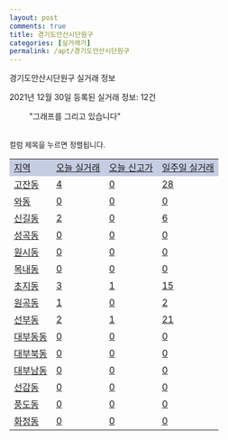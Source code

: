 ```yaml
---
layout: post
comments: true
title: 경기도안산시단원구
categories: [실거래가]
permalink: /apt/경기도안산시단원구
---
```


경기도안산시단원구 실거래 정보

2021년 12월 30일 등록된 실거래 정보: 12건

<!--<script async src="https://pagead2.googlesyndication.com/pagead/js/adsbygoogle.js?client=ca-pub-3485438051770037"
 crossorigin="anonymous"></script>-->

<script type="text/javascript">
  google.charts.load('current', {'packages':['corechart']});
  google.charts.setOnLoadCallback(drawChart);

  function drawChart() {
    var data = google.visualization.arrayToDataTable([['거래일', '매매', '전월세', '전매'], ['21-01', 706, 384, 21], ['21-02', 489, 372, 8], ['21-03', 382, 429, 5], ['21-04', 302, 292, 3], ['21-05', 293, 522, 7], ['21-06', 217, 550, 0], ['21-07', 204, 443, 1], ['21-08', 237, 441, 1], ['21-09', 220, 269, 1], ['21-10', 177, 299, 2], ['21-11', 107, 226, 1], ['21-12', 27, 150, 0]]);

    var options = {
      title: '최근 1년간 유형별 거래량 추이',
      legend: { position: 'bottom' }
    };

    setTimeout(function() {
        var chart = new google.visualization.LineChart(document.getElementById('columnchart_material'));
        chart.draw(data, (options));
        document.getElementById('loading').style.display = 'none';
        var dayLabel = (new Date()).getDay();
        if (dayLabel < 2) {
            sorttable.innerSortFunction.apply(document.getElementById('week'), []);
            sorttable.innerSortFunction.apply(document.getElementById('week'), []);        
        }
        else {
            sorttable.innerSortFunction.apply(document.getElementById('today'), []);
            sorttable.innerSortFunction.apply(document.getElementById('today'), []);
        }
    }, 200);

  }
</script>

<div id="loading" style="z-index:20; display: block; margin-left: 35px">"그래프를 그리고 있습니다"</div>
<div id="columnchart_material" style="width: 95%; margin-left: -35px; display: block"></div>
<!--<div style="width: 95%; margin-left: -35px; display: block">
      <script async src="https://pagead2.googlesyndication.com/pagead/js/adsbygoogle.js?client=ca-pub-3485438051770037"
          crossorigin="anonymous"></script>
      <ins class="adsbygoogle"
          style="display:block"
          data-ad-format="fluid"
          data-ad-layout-key="-fb+5w+4e-db+86"
          data-ad-client="ca-pub-3485438051770037"
          data-ad-slot="1827090281"></ins>
      <script>
          (adsbygoogle = window.adsbygoogle || []).push({});
      </script>
</div>-->
<br>

<font size='small' style='font-size: small;'>컬럼 제목을 누르면 정렬됩니다.</font>
<table class="sortable">
  <tr style='background-color: rgba(114, 132, 186,0.4);'>
    <td id="region"><a href="#">지역</a></td>
    <td id="today"><a href="#">오늘 실거래</a></td>
    <td id="today_new"><a href="#">오늘 신고가</a></td>
    <td id="week"><a href="#">일주일 실거래</a></td>
  </tr>

  
  <tr class="item">
    <td><a href="경기도안산시단원구고잔동">고잔동</a></td>
    <td><a href="경기도안산시단원구고잔동">4</a></td>
    <td><a href="경기도안산시단원구고잔동">0</a></td>
    <td><a href="경기도안산시단원구고잔동">28</a></td>
  </tr>
    

  <tr class="item">
    <td><a href="경기도안산시단원구와동">와동</a></td>
    <td><a href="경기도안산시단원구와동">0</a></td>
    <td><a href="경기도안산시단원구와동">0</a></td>
    <td><a href="경기도안산시단원구와동">0</a></td>
  </tr>
    

  <tr class="item">
    <td><a href="경기도안산시단원구신길동">신길동</a></td>
    <td><a href="경기도안산시단원구신길동">2</a></td>
    <td><a href="경기도안산시단원구신길동">0</a></td>
    <td><a href="경기도안산시단원구신길동">6</a></td>
  </tr>
    

  <tr class="item">
    <td><a href="경기도안산시단원구성곡동">성곡동</a></td>
    <td><a href="경기도안산시단원구성곡동">0</a></td>
    <td><a href="경기도안산시단원구성곡동">0</a></td>
    <td><a href="경기도안산시단원구성곡동">0</a></td>
  </tr>
    

  <tr class="item">
    <td><a href="경기도안산시단원구원시동">원시동</a></td>
    <td><a href="경기도안산시단원구원시동">0</a></td>
    <td><a href="경기도안산시단원구원시동">0</a></td>
    <td><a href="경기도안산시단원구원시동">0</a></td>
  </tr>
    

  <tr class="item">
    <td><a href="경기도안산시단원구목내동">목내동</a></td>
    <td><a href="경기도안산시단원구목내동">0</a></td>
    <td><a href="경기도안산시단원구목내동">0</a></td>
    <td><a href="경기도안산시단원구목내동">0</a></td>
  </tr>
    

  <tr class="item">
    <td><a href="경기도안산시단원구초지동">초지동</a></td>
    <td><a href="경기도안산시단원구초지동">3</a></td>
    <td><a href="경기도안산시단원구초지동">1</a></td>
    <td><a href="경기도안산시단원구초지동">15</a></td>
  </tr>
    

  <tr class="item">
    <td><a href="경기도안산시단원구원곡동">원곡동</a></td>
    <td><a href="경기도안산시단원구원곡동">1</a></td>
    <td><a href="경기도안산시단원구원곡동">0</a></td>
    <td><a href="경기도안산시단원구원곡동">2</a></td>
  </tr>
    

  <tr class="item">
    <td><a href="경기도안산시단원구선부동">선부동</a></td>
    <td><a href="경기도안산시단원구선부동">2</a></td>
    <td><a href="경기도안산시단원구선부동">1</a></td>
    <td><a href="경기도안산시단원구선부동">21</a></td>
  </tr>
    

  <tr class="item">
    <td><a href="경기도안산시단원구대부동동">대부동동</a></td>
    <td><a href="경기도안산시단원구대부동동">0</a></td>
    <td><a href="경기도안산시단원구대부동동">0</a></td>
    <td><a href="경기도안산시단원구대부동동">0</a></td>
  </tr>
    

  <tr class="item">
    <td><a href="경기도안산시단원구대부북동">대부북동</a></td>
    <td><a href="경기도안산시단원구대부북동">0</a></td>
    <td><a href="경기도안산시단원구대부북동">0</a></td>
    <td><a href="경기도안산시단원구대부북동">0</a></td>
  </tr>
    

  <tr class="item">
    <td><a href="경기도안산시단원구대부남동">대부남동</a></td>
    <td><a href="경기도안산시단원구대부남동">0</a></td>
    <td><a href="경기도안산시단원구대부남동">0</a></td>
    <td><a href="경기도안산시단원구대부남동">0</a></td>
  </tr>
    

  <tr class="item">
    <td><a href="경기도안산시단원구선감동">선감동</a></td>
    <td><a href="경기도안산시단원구선감동">0</a></td>
    <td><a href="경기도안산시단원구선감동">0</a></td>
    <td><a href="경기도안산시단원구선감동">0</a></td>
  </tr>
    

  <tr class="item">
    <td><a href="경기도안산시단원구풍도동">풍도동</a></td>
    <td><a href="경기도안산시단원구풍도동">0</a></td>
    <td><a href="경기도안산시단원구풍도동">0</a></td>
    <td><a href="경기도안산시단원구풍도동">0</a></td>
  </tr>
    

  <tr class="item">
    <td><a href="경기도안산시단원구화정동">화정동</a></td>
    <td><a href="경기도안산시단원구화정동">0</a></td>
    <td><a href="경기도안산시단원구화정동">0</a></td>
    <td><a href="경기도안산시단원구화정동">0</a></td>
  </tr>
    


</table>


    
